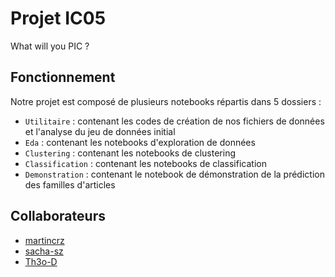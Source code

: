# Projet IC05
What will you PIC ?

## Fonctionnement

Notre projet est composé de plusieurs notebooks répartis dans 5 dossiers :
- `Utilitaire` : contenant les codes de création de nos fichiers de données et l'analyse du jeu de données initial
- `Eda` : contenant les notebooks d'exploration de données
- `Clustering` : contenant les notebooks de clustering
- `Classification` : contenant les notebooks de classification
- `Demonstration` : contenant le notebook de démonstration de la prédiction des familles d'articles

## Collaborateurs
- [martincrz](github.com/martincrz)
- [sacha-sz](github.com/sacha-sz)
- [Th3o-D](github.com/Th3o-D)
